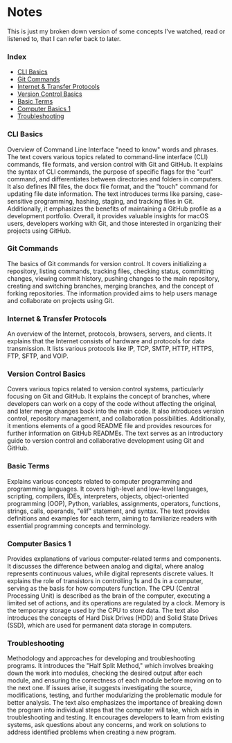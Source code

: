 # Notes
This is just my broken down version of some concepts I've watched, read or listened to, that I can refer back to later.

### Index
- [CLI Basics](#cli-basics)
- [Git Commands](#Git_Commands)
- [Internet & Transfer Protocols](#Internet_&_Transfer_Protocols)
- [Version Control Basics](#Version_Control_Basics)
- [Basic Terms](#basic_terms)
- [Computer Basics 1](#computer_basics_1)
- [Troubleshooting](#troubleshooting)

### CLI Basics
Overview of Command Line Interface "need to know" words and phrases. 
The text covers various topics related to command-line interface (CLI) commands, file formats, and version control with Git and GitHub. It explains the syntax of CLI commands, the purpose of specific flags for the "curl" command, and differentiates between directories and folders in computers. It also defines INI files, the docx file format, and the "touch" command for updating file date information. The text introduces terms like parsing, case-sensitive programming, hashing, staging, and tracking files in Git. Additionally, it emphasizes the benefits of maintaining a GitHub profile as a development portfolio. Overall, it provides valuable insights for macOS users, developers working with Git, and those interested in organizing their projects using GitHub.

### Git Commands
The basics of Git commands for version control. It covers initializing a repository, listing commands, tracking files, checking status, committing changes, viewing commit history, pushing changes to the main repository, creating and switching branches, merging branches, and the concept of forking repositories. The information provided aims to help users manage and collaborate on projects using Git.

### Internet & Transfer Protocols
An overview of the Internet, protocols, browsers, servers, and clients. It explains that the Internet consists of hardware and protocols for data transmission. It lists various protocols like IP, TCP, SMTP, HTTP, HTTPS, FTP, SFTP, and VOIP. 

### Version Control Basics
Covers various topics related to version control systems, particularly focusing on Git and GitHub. It explains the concept of branches, where developers can work on a copy of the code without affecting the original, and later merge changes back into the main code. It also introduces version control, repository management, and collaboration possibilities. Additionally, it mentions elements of a good README file and provides resources for further information on GitHub READMEs. The text serves as an introductory guide to version control and collaborative development using Git and GitHub.

### Basic Terms
Explains various concepts related to computer programming and programming languages. It covers high-level and low-level languages, scripting, compilers, IDEs, interpreters, objects, object-oriented programming (OOP), Python, variables, assignments, operators, functions, strings, calls, operands, "elif" statement, and syntax. The text provides definitions and examples for each term, aiming to familiarize readers with essential programming concepts and terminology.

### Computer Basics 1
Provides explanations of various computer-related terms and components. It discusses the difference between analog and digital, where analog represents continuous values, while digital represents discrete values. It explains the role of transistors in controlling 1s and 0s in a computer, serving as the basis for how computers function. The CPU (Central Processing Unit) is described as the brain of the computer, executing a limited set of actions, and its operations are regulated by a clock. Memory is the temporary storage used by the CPU to store data. The text also introduces the concepts of Hard Disk Drives (HDD) and Solid State Drives (SSD), which are used for permanent data storage in computers.

### Troubleshooting
Methodology and approaches for developing and troubleshooting programs. It introduces the "Half Split Method," which involves breaking down the work into modules, checking the desired output after each module, and ensuring the correctness of each module before moving on to the next one. If issues arise, it suggests investigating the source, modifications, testing, and further modularizing the problematic module for better analysis. The text also emphasizes the importance of breaking down the program into individual steps that the computer will take, which aids in troubleshooting and testing. It encourages developers to learn from existing systems, ask questions about any concerns, and work on solutions to address identified problems when creating a new program.